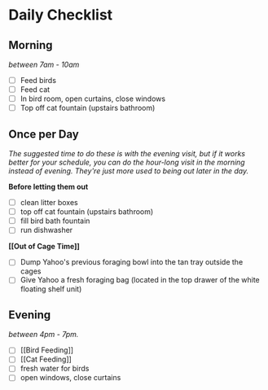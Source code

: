 # Daily Checklist
## Morning 
*between 7am - 10am*

- [ ] Feed birds
- [ ] Feed cat
- [ ] In bird room, open curtains, close windows
- [ ] Top off cat fountain (upstairs bathroom)

## Once per Day
*The suggested time to do these is with the evening visit, but if it works better for your schedule, you can do the hour-long visit in the morning instead of evening. They're just more used to being out later in the day.*

**Before letting them out**
- [ ] clean litter boxes
- [ ] top off cat fountain (upstairs bathroom)
- [ ] fill bird bath fountain
- [ ] run dishwasher

**[[Out of Cage Time]]**
- [ ] Dump Yahoo's previous foraging bowl into the tan tray outside the cages
- [ ] Give Yahoo a fresh foraging bag (located in the top drawer of the white floating shelf unit)

## Evening
*between 4pm - 7pm.*

- [ ] [[Bird Feeding]]
- [ ] [[Cat Feeding]]
- [ ] fresh water for birds
- [ ] open windows, close curtains
